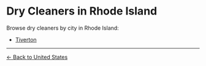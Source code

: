 # Dry Cleaners in Rhode Island

Browse dry cleaners by city in Rhode Island:

- [Tiverton](./tiverton.md)

---

[← Back to United States](../README.md)
